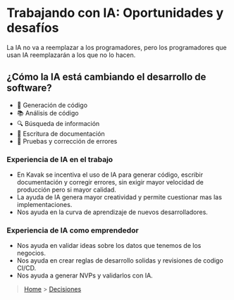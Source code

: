 # Trabajando con IA: Oportunidades y desafíos

La IA no va a reemplazar a los programadores, pero los programadores que usan IA reemplazarán a los que no lo hacen.

## ¿Cómo la IA está cambiando el desarrollo de software?

- 🚀 Generación de código
- 📚 Análisis de código
- 🔍 Búsqueda de información
- 📝 Escritura de documentación
- 🧪 Pruebas y corrección de errores

### Experiencia de IA en el trabajo

- En Kavak se incentiva el uso de IA para generar código, escribir documentación y corregir errores, sin exigir mayor velocidad de producción pero si mayor calidad.
- La ayuda de IA genera mayor creatividad y permite cuestionar mas las implementaciones.
- Nos ayuda en la curva de aprendizaje de nuevos desarrolladores.

### Experiencia de IA como emprendedor

- Nos ayuda en validar ideas sobre los datos que tenemos de los negocios.
- Nos ayuda en crear reglas de desarrollo solidas y revisiones de codigo CI/CD.
- Nos ayuda a generar NVPs y validarlos con IA.

> [Home](../README.md) > [Decisiones](./decisions.md)
